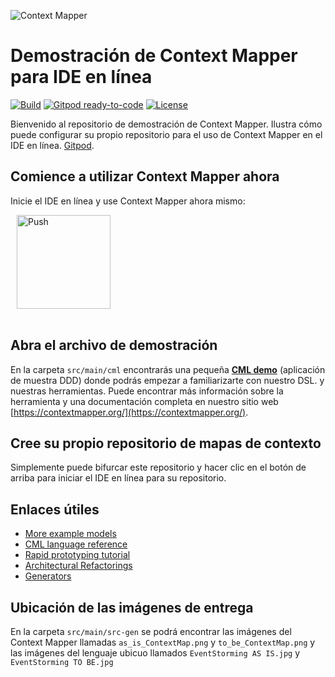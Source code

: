 ![Context Mapper](https://raw.githubusercontent.com/wiki/ContextMapper/context-mapper-dsl/logo/cm-logo-github-small.png)
# Demostración de Context Mapper para IDE en línea 
[![Build](https://github.com/ContextMapper/web-ide-demo/actions/workflows/build.yml/badge.svg)](https://github.com/ContextMapper/web-ide-demo/actions) [![Gitpod ready-to-code](https://img.shields.io/badge/Gitpod-ready--to--code-blue?logo=gitpod)](https://gitpod.io/#https://github.com/ContextMapper/web-ide-demo) [![License](https://img.shields.io/badge/License-Apache%202.0-blue.svg)](https://opensource.org/licenses/Apache-2.0)

Bienvenido al repositorio de demostración de Context Mapper. Ilustra cómo puede configurar su propio repositorio para el uso de Context Mapper en el IDE en línea. [Gitpod](https://www.gitpod.io/).

## Comience a utilizar Context Mapper ahora
Inicie el IDE en línea y use Context Mapper ahora mismo:

<a href="https://gitpod.io/#https://github.com/ContextMapper/web-ide-demo" style="padding: 10px;">
    <img src="https://gitpod.io/button/open-in-gitpod.svg" width="150" alt="Push" align="center">
</a>
<br/><br/>

## Abra el archivo de demostración
En la carpeta `src/main/cml` encontrarás una pequeña **[CML demo](./src/main/cml/demo.cml)** (aplicación de muestra DDD) donde podrás empezar a familiarizarte con nuestro DSL. y nuestras herramientas.
Puede encontrar más información sobre la herramienta y una documentación completa en nuestro sitio web [https://contextmapper.org/](https://contextmapper.org/).

## Cree su propio repositorio de mapas de contexto
Simplemente puede bifurcar este repositorio y hacer clic en el botón de arriba para iniciar el IDE en línea para su repositorio.

## Enlaces útiles
 
 * [More example models](https://github.com/ContextMapper/context-mapper-examples)
 * [CML language reference](https://contextmapper.org/docs/language-reference/)
 * [Rapid prototyping tutorial](https://contextmapper.org/docs/rapid-ooad/)
 * [Architectural Refactorings](https://contextmapper.org/docs/architectural-refactorings/)
 * [Generators](https://contextmapper.org/docs/generators/)

## Ubicación de las imágenes de entrega
En la carpeta `src/main/src-gen` se podrá encontrar las imágenes del Context Mapper llamadas `as_is_ContextMap.png` y `to_be_ContextMap.png` y las imágenes del lenguaje ubicuo llamados `EventStorming AS IS.jpg` y `EventStorming TO BE.jpg`
